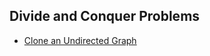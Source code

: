 ## Divide and Conquer Problems

 - <a href = "https://www.geeksforgeeks.org/problems/clone-graph/1" > Clone an Undirected Graph</a>